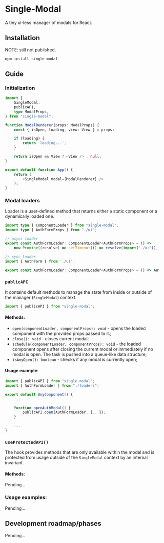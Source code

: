 # Single-Modal

A tiny ui-less manager of modals for React.

## Installation

NOTE: still not published.

```sh
npm install single-modal
```

## Guide

### Initialization

```ts
import {
	SingleModal,
	publicAPI,
	type ModalProps,
} from "single-modal";

function ModalRenderer(props: ModalProps) {
	const { isOpen, loading, view: View } = props;

	if (loading) {
		return 'loading...';
	}

	return isOpen && View ? <View /> : null;
}

export default function App() {
	return (
		<SingleModal modal={ModalRenderer} />
	);
}

```

### Modal loaders

Loader is a user-defined method that returns either a static component or a dynamically loaded one.

```ts
import type { ComponentLoader } from "single-modal";
import type { AuthFormProps } from "./ui";

// async loader
export const AuthFormLoader: ComponentLoader<AuthFormProps> = () =>
	new Promise((resolve) => setTimeout(() => resolve(import("./ui")), 500));

// sync loader
import { AuthForm } from './ui';

export const AuthFormLoader: ComponentLoader<AuthFormProps> = () => AuthForm);

```

### `publicAPI`

It contains default methods to manage the state from inside or outside of the manager (`SingleModal`) context.

```ts
import { publicAPI } from "single-modal";
```

#### Methods:

- `open(componentLoader, componentProps): void` - opens the loaded component with the provided props passed to it.;
- `close(): void` - closes current modal;
- `schedule(componentLoader, componentProps): void` - the loaded component opens after closing the current modal or immediately if no modal is open. The task is pushed into a queue-like data structure;
- `isAnyOpen(): boolean` - checks if any modal is currently open;

#### Usage example:

```ts
import { publicAPI } from "single-modal";
import { AuthFormLoader } from "./loaders";

export default AnyComponent() {
	...

	function openAuthModal() {
		publicAPI.open(AuthFormLoader, {...});
	}

	...
}

```

### `useProtectedAPI()`

The hook provides methods that are only available within the modal and is protected from usage outside of the `SingleModal` context by an internal invariant.

#### Methods:

Pending...

### Usage examples:

Pending...

## Development roadmap/phases

Pending...
